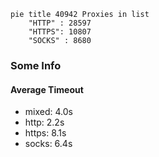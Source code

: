 
```mermaid
pie title 40942 Proxies in list
    "HTTP" : 28597
    "HTTPS": 10807
    "SOCKS" : 8680
```

### Some Info
#### Average Timeout

- mixed: 4.0s
- http: 2.2s
- https: 8.1s
- socks: 6.4s